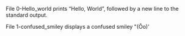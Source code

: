 File 0-Hello_world prints “Hello, World”, followed by a new line to the standard output.

File 1-confused_smiley displays a confused smiley "(Ôo)'
